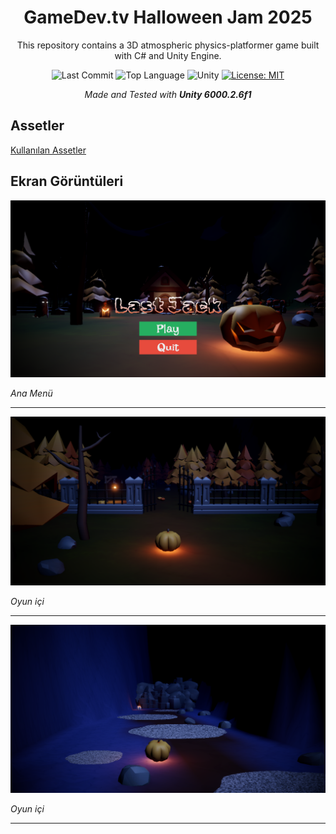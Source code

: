 <div align="center">

# GameDev.tv Halloween Jam 2025

This repository contains a 3D atmospheric physics-platformer game built with C# and Unity Engine.

![Last Commit](https://img.shields.io/github/last-commit/emirbesir/gamedevtv-halloween-jam-2025?style=flat&logo=git&logoColor=white&color=0080ff)
![Top Language](https://img.shields.io/github/languages/top/emirbesir/gamedevtv-halloween-jam-2025?style=flat&color=0080ff)
![Unity](https://img.shields.io/badge/Unity-FFFFFF.svg?style=flat&logo=Unity&logoColor=black)
[![License: MIT](https://img.shields.io/badge/License-MIT-yellow.svg)](https://opensource.org/licenses/MIT)

_Made and Tested with **Unity 6000.2.6f1**_

</div>

## Assetler

[Kullanılan Assetler](docs/ASSETS.md)

## Ekran Görüntüleri

![Screenshot 1](docs/img/menu.png)

*Ana Menü*

---

![Screenshot 2](docs/img/ingame-1.png)

*Oyun içi*

---

![Screenshot 2](docs/img/ingame-2.png)

*Oyun içi*

---